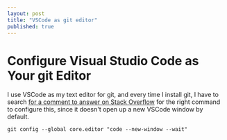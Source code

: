 ```yaml
---
layout: post
title: "VSCode as git editor"
published: true
---
```


# Configure Visual Studio Code as Your git Editor

I use VSCode as my text editor for git, and every time I install git, I have to search [for a comment to answer on Stack Overflow](https://stackoverflow.com/a/36644561/37147) for the right command to configure this, since it doesn't open up a new VSCode window by default.

```shell
git config --global core.editor "code --new-window --wait"
```
